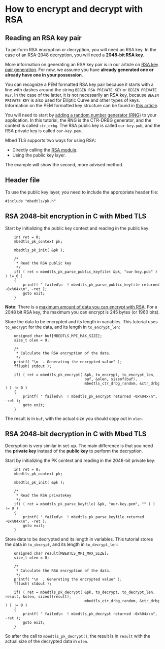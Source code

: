 # How to encrypt and decrypt with RSA

## Reading an RSA key pair

To perform RSA encryption or decryption, you will need an RSA key. In the case of an RSA-2048 decryption, you will need a **2048-bit RSA key**.

More information on generating an RSA key pair is in our article on [RSA key pair generation](/kb/cryptography/rsa-key-pair-generator.md). For now, we assume you have **already generated one or already have one in your possession**.

You can recognize a PEM formatted RSA key pair because it starts with a line with dashes around the string `BEGIN RSA PRIVATE KEY` or `BEGIN PRIVATE KEY`. In the case of the latter, it is not necessarily an RSA key, because `BEGIN PRIVATE KEY` is also used for Elliptic Curve and other types of keys. Information on the PEM formatted key structure can be found in [this article](/kb/cryptography/asn1-key-structures-in-der-and-pem.md).

You will need to start by [adding a random number generator (RNG)](/kb/how-to/add-a-random-generator.md) to your application. In this tutorial, the RNG is the CTR-DRBG generator, and the context is called `ctr_drbg`. The RSA public key is called `our-key.pub`, and the RSA private key is called `our-key.pem`.

Mbed TLS supports two ways for using RSA:

* Directly calling the [RSA module](/rsa-source-code).
* Using the public key layer.

The example will show the second, more advised method.

## Header file

To use the public key layer, you need to include the appropriate header file:
```
#include "mbedtls/pk.h"
```
## RSA 2048-bit encryption in C with Mbed TLS

Start by initializing the public key context and reading in the public key:
```
    int ret = 0;
    mbedtls_pk_context pk;

    mbedtls_pk_init( &pk );

    /*
     * Read the RSA public key
     */
    if( ( ret = mbedtls_pk_parse_public_keyfile( &pk, "our-key.pub" ) ) != 0 )
    {
        printf( " failed\n  ! mbedtls_pk_parse_public_keyfile returned -0x%04x\n", -ret );
        goto exit;
    }
```
<span class="notes">**Note:** There is a [maximum amount of data you can encrypt with RSA](/kb/cryptography/rsa-encryption-maximum-data-size.md). For a 2048 bit RSA key, the maximum you can encrypt is 245 bytes (or 1960 bits).</span>

Store the data to be encrypted and its length in variables. This tutorial uses `to_encrypt` for the data, and its length in `to_encrypt_len`:
```
    unsigned char buf[MBEDTLS_MPI_MAX_SIZE];
    size_t olen = 0;

    /*
     * Calculate the RSA encryption of the data.
     */
    printf( "\n  . Generating the encrypted value" );
    fflush( stdout );

    if( ( ret = mbedtls_pk_encrypt( &pk, to_encrypt, to_encrypt_len,
                                    buf, &olen, sizeof(buf),
                                    mbedtls_ctr_drbg_random, &ctr_drbg ) ) != 0 )
    {
        printf( " failed\n  ! mbedtls_pk_encrypt returned -0x%04x\n", -ret );
        goto exit;
    }
```
The result is in `buf`, with the actual size you should copy out in `olen`.

## RSA 2048-bit decryption in C with Mbed TLS

Decryption is very similar in set-up. The main difference is that you need the **private key** instead of the **public key** to perform the decryption.

Start by initializing the PK context and reading in the 2048-bit private key:
```
    int ret = 0;
    mbedtls_pk_context pk;

    mbedtls_pk_init( &pk );

    /*
     * Read the RSA privatekey
     */
    if( ( ret = mbedtls_pk_parse_keyfile( &pk, "our-key.pem", "" ) ) != 0 )
    {
        printf( " failed\n  ! mbedtls_pk_parse_keyfile returned -0x%04x\n", -ret );
        goto exit;
    }
```
Store data to be decrypted and its length in variables. This tutorial stores the data in `to_decrypt`, and its length in `to_decrypt_len`:
```
    unsigned char result[MBEDTLS_MPI_MAX_SIZE];
    size_t olen = 0;

    /*
     * Calculate the RSA encryption of the data.
     */
    printf( "\n  . Generating the encrypted value" );
    fflush( stdout );

    if( ( ret = mbedtls_pk_decrypt( &pk, to_decrypt, to_decrypt_len, result, &olen, sizeof(result),
                                    mbedtls_ctr_drbg_random, &ctr_drbg ) ) != 0 )
    {
        printf( " failed\n  ! mbedtls_pk_decrypt returned -0x%04x\n", -ret );
        goto exit;
    }
```
So after the call to `mbedtls_pk_decrypt()`, the result is in `result` with the actual size of the decrypted data in `olen`.

<!---",encrypt-and-decrypt-with-rsa,"Article on encrypting and decrypting data with RSA",,"rsa, encrypt, decrypt",published,"2014-05-20 09:21:00",2,26498,"2015-07-24 09:47:00","Paul Bakker"--->
